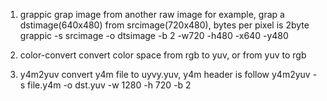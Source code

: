 1) grappic
	grap image from another raw image
	for example, grap a dstimage(640x480)  from srcimage(720x480), bytes per pixel is 2byte
	grappic -s srcimage -o dtsimage -b 2 -w720 -h480 -x640 -y480

2) color-convert
	convert color space from rgb to yuv, or from yuv to rgb

3) y4m2yuv
	convert y4m file to uyvy.yuv, y4m header is follow
	y4m2yuv -s file.y4m -o dst.yuv -w 1280 -h 720 -b 2
